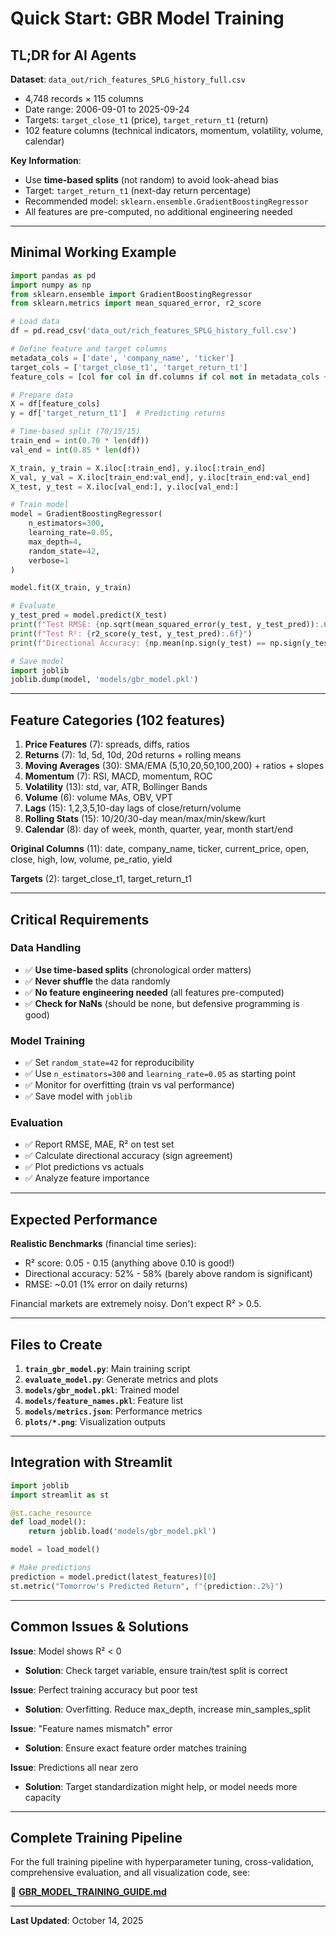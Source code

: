 # Quick Start: GBR Model Training

## TL;DR for AI Agents

**Dataset**: `data_out/rich_features_SPLG_history_full.csv`
- 4,748 records × 115 columns
- Date range: 2006-09-01 to 2025-09-24
- Targets: `target_close_t1` (price), `target_return_t1` (return)
- 102 feature columns (technical indicators, momentum, volatility, volume, calendar)

**Key Information**:
- Use **time-based splits** (not random) to avoid look-ahead bias
- Target: `target_return_t1` (next-day return percentage)
- Recommended model: `sklearn.ensemble.GradientBoostingRegressor`
- All features are pre-computed, no additional engineering needed

---

## Minimal Working Example

```python
import pandas as pd
import numpy as np
from sklearn.ensemble import GradientBoostingRegressor
from sklearn.metrics import mean_squared_error, r2_score

# Load data
df = pd.read_csv('data_out/rich_features_SPLG_history_full.csv')

# Define feature and target columns
metadata_cols = ['date', 'company_name', 'ticker']
target_cols = ['target_close_t1', 'target_return_t1']
feature_cols = [col for col in df.columns if col not in metadata_cols + target_cols]

# Prepare data
X = df[feature_cols]
y = df['target_return_t1']  # Predicting returns

# Time-based split (70/15/15)
train_end = int(0.70 * len(df))
val_end = int(0.85 * len(df))

X_train, y_train = X.iloc[:train_end], y.iloc[:train_end]
X_val, y_val = X.iloc[train_end:val_end], y.iloc[train_end:val_end]
X_test, y_test = X.iloc[val_end:], y.iloc[val_end:]

# Train model
model = GradientBoostingRegressor(
    n_estimators=300,
    learning_rate=0.05,
    max_depth=4,
    random_state=42,
    verbose=1
)

model.fit(X_train, y_train)

# Evaluate
y_test_pred = model.predict(X_test)
print(f"Test RMSE: {np.sqrt(mean_squared_error(y_test, y_test_pred)):.6f}")
print(f"Test R²: {r2_score(y_test, y_test_pred):.6f}")
print(f"Directional Accuracy: {np.mean(np.sign(y_test) == np.sign(y_test_pred)):.2%}")

# Save model
import joblib
joblib.dump(model, 'models/gbr_model.pkl')
```

---

## Feature Categories (102 features)

1. **Price Features** (7): spreads, diffs, ratios
2. **Returns** (7): 1d, 5d, 10d, 20d returns + rolling means
3. **Moving Averages** (30): SMA/EMA (5,10,20,50,100,200) + ratios + slopes
4. **Momentum** (7): RSI, MACD, momentum, ROC
5. **Volatility** (13): std, var, ATR, Bollinger Bands
6. **Volume** (6): volume MAs, OBV, VPT
7. **Lags** (15): 1,2,3,5,10-day lags of close/return/volume
8. **Rolling Stats** (15): 10/20/30-day mean/max/min/skew/kurt
9. **Calendar** (8): day of week, month, quarter, year, month start/end

**Original Columns** (11): date, company_name, ticker, current_price, open, close, high, low, volume, pe_ratio, yield

**Targets** (2): target_close_t1, target_return_t1

---

## Critical Requirements

### Data Handling
- ✅ **Use time-based splits** (chronological order matters)
- ✅ **Never shuffle** the data randomly
- ✅ **No feature engineering needed** (all features pre-computed)
- ✅ **Check for NaNs** (should be none, but defensive programming is good)

### Model Training
- ✅ Set `random_state=42` for reproducibility
- ✅ Use `n_estimators=300` and `learning_rate=0.05` as starting point
- ✅ Monitor for overfitting (train vs val performance)
- ✅ Save model with `joblib`

### Evaluation
- ✅ Report RMSE, MAE, R² on test set
- ✅ Calculate directional accuracy (sign agreement)
- ✅ Plot predictions vs actuals
- ✅ Analyze feature importance

---

## Expected Performance

**Realistic Benchmarks** (financial time series):
- R² score: 0.05 - 0.15 (anything above 0.10 is good!)
- Directional accuracy: 52% - 58% (barely above random is significant)
- RMSE: ~0.01 (1% error on daily returns)

Financial markets are extremely noisy. Don't expect R² > 0.5.

---

## Files to Create

1. **`train_gbr_model.py`**: Main training script
2. **`evaluate_model.py`**: Generate metrics and plots
3. **`models/gbr_model.pkl`**: Trained model
4. **`models/feature_names.pkl`**: Feature list
5. **`models/metrics.json`**: Performance metrics
6. **`plots/*.png`**: Visualization outputs

---

## Integration with Streamlit

```python
import joblib
import streamlit as st

@st.cache_resource
def load_model():
    return joblib.load('models/gbr_model.pkl')

model = load_model()

# Make predictions
prediction = model.predict(latest_features)[0]
st.metric("Tomorrow's Predicted Return", f"{prediction:.2%}")
```

---

## Common Issues & Solutions

**Issue**: Model shows R² < 0
- **Solution**: Check target variable, ensure train/test split is correct

**Issue**: Perfect training accuracy but poor test
- **Solution**: Overfitting. Reduce max_depth, increase min_samples_split

**Issue**: "Feature names mismatch" error
- **Solution**: Ensure exact feature order matches training

**Issue**: Predictions all near zero
- **Solution**: Target standardization might help, or model needs more capacity

---

## Complete Training Pipeline

For the full training pipeline with hyperparameter tuning, cross-validation, comprehensive evaluation, and all visualization code, see:

📄 **[GBR_MODEL_TRAINING_GUIDE.md](./GBR_MODEL_TRAINING_GUIDE.md)**

---

**Last Updated**: October 14, 2025
